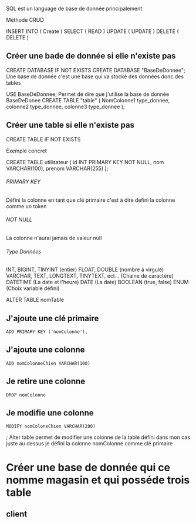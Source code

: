 SQL est un language de base de donnée principalement

Méthode CRUD 

INSERT INTO ( Create )
SELECT ( READ )
UPDATE ( UPDATE )
DELETE ( DELETE )

## Créer une bade de donnée si elle n'existe pas
CREATE DATABASE IF NOT EXISTS
CREATE DATABASE "BaseDeDonnee"; Une base de donnée c'est une base qui va stocké des données donc des tables

USE BaseDeDonnee; Permet de dire que j'utilise la base de donnée BaseDeDonee 
CREATE TABLE "table" (
    NomColonne1 type_donnee,
    colonne2 type_donnee,
    colonne3 type_donnee
);
## Créer une table si elle n'existe pas
CREATE TABLE IF NOT EXISTS 

Exemple concret

CREATE TABLE utilisateur (
    id INT PRIMARY KEY NOT NULL,
    nom VARCHAR(100),
    prenom VARCHAR(255)
);


###### PRIMARY KEY 
Défini la colonne en tant que clé primaire
c'est à dire défini la colonne comme un token

###### NOT NULL 
La colonne n'aurai jamais de valeur null 

###### Type Données

INT, BIGINT, TINYINT (entier)
FLOAT, DOUBLE (nombre à virgule)
VARCHAR, TEXT, LONGTEXT, TINYTEXT, ect... (Chaine de caractère)
DATETIME (La date et l'heure)
DATE (La date)
BOOLEAN (true, false)
ENUM (Choix variable défini)

ALTER TABLE nomTable 
## J'ajoute une clé primaire
    ADD PRIMARY KEY ('nomColonne'), 
## J'ajoute une colonne
    ADD nomColonneChien VARCHAR(100)
## Je retire une colonne
    DROP nomColonne 
## Je modifie une colonne
    MODIFY nomColoneChien VARCHAR(200) 
;
Alter table permet de modifier une colonne de la table défini dans mon cas juste au dessus je défini la colonne nomColonne comme clé primaire


# Créer une base de donnée qui ce nomme magasin et qui posséde trois table
## client 
